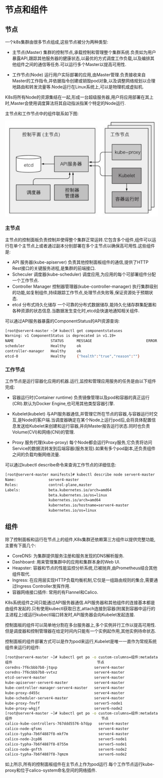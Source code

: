 # 节点和组件

## 节点

一个k8s集群由很多节点组成,这些节点被分为两种类型:

- 主节点(Master)
  集群的控制节点,承载控制和管理整个集群系统.负责如为用户暴露API,跟踪其他服务器的健康状态,以最优的方式调度工作负载,以及编排其他组件之间的通信等任务.可以运行多个Master以提高可用性.

- 工作节点(Node)
  运行用户实际部署的应用,由Master管理.负责接收来自Master的工作指令,并依据指令创建或销毁pod对象,以及调整网络规划以合理地路由和转发流量等.Node运行在Linux系统上,可以是物理机或虚拟机.

K8s将所有Node的资源集结在一起,形成一台超级服务器,用户将应用部署在其上时,Master会使用调度算法将其自动指派指某个特定的Node运行.

主节点和工作节点中的组件联系如下图:

![节点组件](img/节点组件.jpg)

### 主节点

主节点的控制面板负责控制并使得整个集群正常运转.它包含多个组件,组件可以运行在单个主节点上或者通过副本分别部署在多个主节点以确保高可用性.这些组件是:

- API 服务器(kube-apiserver)
  负责其他控制面板组件的通信,提供了HTTP Rest接口的关键服务进程,是集群的前端接口.
- Scheculer 调度器(kube-scheduler)
  调度应用,为应用的每个可部署组件分配一个工作节点.
- Controller Manager 控制器管理器(kube-controller-manager)
  执行集群级别的功能,如复制组件,持续跟踪工作节点,处理节点失败等,保证资源处于预期状态.
- etcd 分布式持久化储存
  一个可靠的分布式数据储存,能持久化储存群集配置和各种资源的状态信息.当数据发生变化时,etcd会快速地通知相关组件.

可以通过API服务器暴露的ComponentStatus的API资源查询:

```sh
[root@server4-master ~]# kubectl get componentstatuses
Warning: v1 ComponentStatus is deprecated in v1.19+
NAME                 STATUS      MESSAGE                         ERROR
scheduler            Healthy     ok 
controller-manager   Healthy     ok     
etcd-0               Healthy     {"health":"true","reason":""}    
```

### 工作节点

工作节点是运行容器化应用的机器.运行,监控和管理应用服务的任务是由以下组件完成:

- 容器运行时(Container runtime)
  负责镜像管理以及pod和容器的真正运行(CRI).默认为Docker Engine,也可用其他类型容器引擎.

- Kubelet(kubelet)
  与API服务器通信,并管理它所在节点的容器,与容器运行时交互,是Node的客户端.当调度器确定在某个Node上运行pod后,会将具体配置信息发送给Kubelet来创建和运行容器,并向Master报告运行状态.同时也负责Volume(CVI)和网络(CNI)的管理.

- Proxy 服务代理(kube-proxy)
  每个Node都会运行Proxy服务,它负责将访问Service的数据流转发到后端容器(服务发现).如果有多个pod副本,还负责组件之间的负载均衡网络流量.

可以通过kubectl describe命令来查询工作节点的详细信息:

```sh
[root@server4-master manifests]# kubectl describe node server4-master 
Name:               server4-master
Roles:              control-plane,master
Labels:             beta.kubernetes.io/arch=amd64
                    beta.kubernetes.io/os=linux
                    kubernetes.io/arch=amd64
                    kubernetes.io/hostname=server4-master
                    kubernetes.io/os=linux
```



## 组件

除了控制面板和运行在节点上的组件,K8s集群还依赖第三方组件以提供完整功能,主要有下面几个:

- CoreDNS: 为集群提供服务注册和服务发现的DNS解析服务.
- Dashboard: 用来管理集群中的应用和集群本身的Web UI.
- Heapster: 容器和节点的性能监控分析系统,已被抛弃,由Prometheus结合其他组件取代.
- Ingress: 在应用层实现HTTP负载均衡机制,它仅是一组路由规则的集合,需要通过Ingress Controller发挥作用.
- 容器网络接口插件: 常用的有Flannel和Calico.

K8s系统组件之间只能通过API服务器通信.API服务器和其他组件的连接基本都是由组件发起的.只有使用kubectl获取日志,attach连接到容器(附属到容器中运行的主进程上)或运行kubectl端口转发时,API服务器会向Kubelet发起连接.

控制面板的组件可以简单地分割在多台服务器上,多个实例并行工作以提高可用性.但是调度器和控制管理器在给定时间内只能有一个实例起作用,其他实例待命状态.

控制面板的组件部署方式可以是作为pod来运行,Kubelet是唯一一直作为常规系统组件来运行的组件:

```sh
[root@server4-master ~]# kubectl get po -o custom-columns=组件:metadata.name,节点:spec.nodeName --sort-by spec.nodeName -n kube-system 
组件                                       节点
coredns-7f6cbbb7b8-jtqxp                 server4-master
coredns-7f6cbbb7b8-vvtxz                 server4-master
etcd-server4-master                      server4-master
kube-apiserver-server4-master            server4-master
kube-controller-manager-server4-master   server4-master
kube-proxy-d455c                         server4-master
kube-scheduler-server4-master            server4-master
kube-proxy-fnvff                         server5-node1
kube-proxy-wkgjf                         server6-node2
[root@server4-master ~]# kubectl get po -o custom-columns=组件:metadata.name,节点:spec.nodeName --sort-by spec.nodeName -n calico-system
组件                                         节点
calico-kube-controllers-767ddd5576-b7dpp   server4-master
calico-node-qfsms                          server4-master
calico-typha-7b6f4887f8-mkf7m              server4-master
calico-node-2cp86                          server5-node1
calico-typha-7b6f4887f8-8755m              server5-node1
calico-node-gnfth                          server6-node2
calico-typha-7b6f4887f8-7qmzm              server6-node2
```

如上所示,所有的控制面板组件在主节点上作为pod运行.每个工作节点运行kube-proxy和位于calico-system命名空间的网络插件.